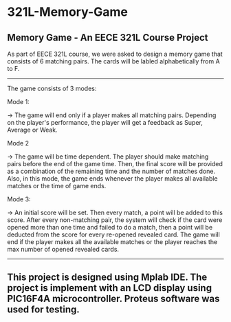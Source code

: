 # 321L-Memory-Game
Memory Game - An EECE 321L Course Project
--------------------------------------------------------------------------------------------------------------------------
As part of EECE 321L course, we were asked to design a memory game that consists of 6 matching pairs.
The cards will be labled alphabetically from A to F.
**************************************************************************************************************************

The game consists of 3 modes:

Mode 1:
 
 -> The game will end only if a player makes all matching pairs.
    Depending on the player's performance, the player will get a feedback as Super, Average or Weak.

Mode 2 

-> The game will be time dependent. The player should make matching pairs before the
   end of the game time. Then, the final score will be provided as a combination of the remaining
   time and the number of matches done. Also, in this mode, the game ends whenever the player
   makes all available matches or the time of game ends.

Mode 3:

-> An initial score will be set. Then every match, a point will be added to this score. 
After every non-matching pair, the system will check if the card were opened more than one time and failed to do a match, 
then a point will be deducted from the score for every re-opened revealed card.
The game will end if the player makes all the available matches or the player reaches the max number of opened
revealed cards.

--------------------------------------------------------------------------------------------------------------------------
This project is designed using Mplab IDE.
The project is implement with an LCD display using PIC16F4A microcontroller.
Proteus software was used for testing.
--------------------------------------------------------------------------------------------------------------------------

